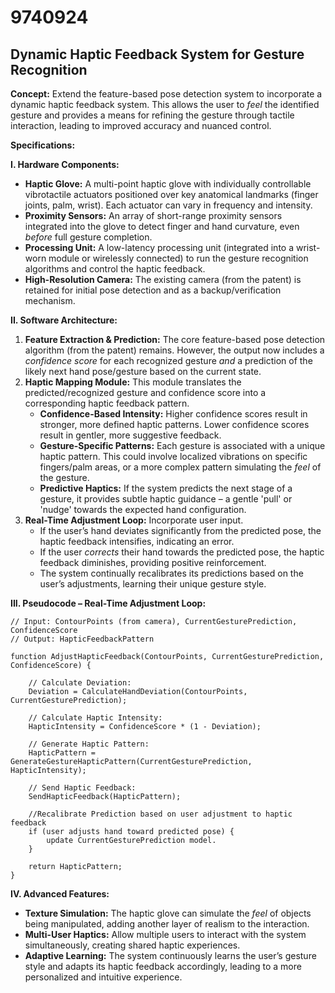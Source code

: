# 9740924

## Dynamic Haptic Feedback System for Gesture Recognition

**Concept:** Extend the feature-based pose detection system to incorporate a dynamic haptic feedback system. This allows the user to *feel* the identified gesture and provides a means for refining the gesture through tactile interaction, leading to improved accuracy and nuanced control.

**Specifications:**

**I. Hardware Components:**

*   **Haptic Glove:** A multi-point haptic glove with individually controllable vibrotactile actuators positioned over key anatomical landmarks (finger joints, palm, wrist). Each actuator can vary in frequency and intensity.
*   **Proximity Sensors:** An array of short-range proximity sensors integrated into the glove to detect finger and hand curvature, even *before* full gesture completion.
*   **Processing Unit:** A low-latency processing unit (integrated into a wrist-worn module or wirelessly connected) to run the gesture recognition algorithms and control the haptic feedback.
*   **High-Resolution Camera:** The existing camera (from the patent) is retained for initial pose detection and as a backup/verification mechanism.

**II. Software Architecture:**

1.  **Feature Extraction & Prediction:** The core feature-based pose detection algorithm (from the patent) remains. However, the output now includes a *confidence score* for each recognized gesture *and* a prediction of the likely next hand pose/gesture based on the current state.
2.  **Haptic Mapping Module:** This module translates the predicted/recognized gesture and confidence score into a corresponding haptic feedback pattern.
    *   **Confidence-Based Intensity:**  Higher confidence scores result in stronger, more defined haptic patterns.  Lower confidence scores result in gentler, more suggestive feedback.
    *   **Gesture-Specific Patterns:** Each gesture is associated with a unique haptic pattern. This could involve localized vibrations on specific fingers/palm areas, or a more complex pattern simulating the *feel* of the gesture.
    *   **Predictive Haptics:**  If the system predicts the next stage of a gesture, it provides subtle haptic guidance – a gentle 'pull' or 'nudge' towards the expected hand configuration.
3.  **Real-Time Adjustment Loop:** Incorporate user input.
    *   If the user’s hand deviates significantly from the predicted pose, the haptic feedback intensifies, indicating an error.
    *   If the user *corrects* their hand towards the predicted pose, the haptic feedback diminishes, providing positive reinforcement.
    *   The system continually recalibrates its predictions based on the user’s adjustments, learning their unique gesture style.

**III. Pseudocode – Real-Time Adjustment Loop:**

```
// Input: ContourPoints (from camera), CurrentGesturePrediction, ConfidenceScore
// Output: HapticFeedbackPattern

function AdjustHapticFeedback(ContourPoints, CurrentGesturePrediction, ConfidenceScore) {

    // Calculate Deviation:
    Deviation = CalculateHandDeviation(ContourPoints, CurrentGesturePrediction);

    // Calculate Haptic Intensity:
    HapticIntensity = ConfidenceScore * (1 - Deviation);

    // Generate Haptic Pattern:
    HapticPattern = GenerateGestureHapticPattern(CurrentGesturePrediction, HapticIntensity);

    // Send Haptic Feedback:
    SendHapticFeedback(HapticPattern);

    //Recalibrate Prediction based on user adjustment to haptic feedback
    if (user adjusts hand toward predicted pose) {
        update CurrentGesturePrediction model.
    }

    return HapticPattern;
}
```

**IV. Advanced Features:**

*   **Texture Simulation:** The haptic glove can simulate the *feel* of objects being manipulated, adding another layer of realism to the interaction.
*   **Multi-User Haptics:**  Allow multiple users to interact with the system simultaneously, creating shared haptic experiences.
*   **Adaptive Learning:** The system continuously learns the user’s gesture style and adapts its haptic feedback accordingly, leading to a more personalized and intuitive experience.
